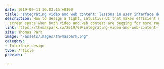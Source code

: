 ```yaml
---
date: 2019-09-11 10:03:15 +0100
title: 'Integrating video and web content: lessons in user interface design'
description: How to design a tight, intuitive UI that makes efficient use of the available
  screen space when both video and web content are begging for more room.
link: https://thomaspark.co/2019/09/integrating-video-and-web-content-lessons-in-user-interface-design/
site: Thomas Park
image: "/assets/images/thomaspark.png"
category:
- Interface design
type: Article
preview: ''

---
```

